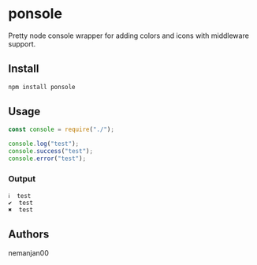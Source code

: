 # ponsole

Pretty node console wrapper for adding colors and icons with middleware support. 

## Install

```bash
npm install ponsole
```

## Usage

```javascript
const console = require("./");

console.log("test");
console.success("test");
console.error("test");
```

### Output

```
ℹ  test
✔  test
✖  test

```

## Authors

nemanjan00

